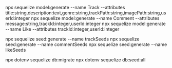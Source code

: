 npx sequelize model:generate --name Track --attributes title:string,description:text,genre:string,trackPath:string,imagePath:string,userId:integer
npx sequelize model:generate --name Comment --attributes message:string,trackId:integer,userId:integer
npx sequelize model:generate --name Like --attributes trackId:integer,userId:integer

npx sequelize seed:generate --name trackSeeds
npx sequelize seed:generate --name commentSeeds
npx sequelize seed:generate --name likeSeeds

npx dotenv sequelize db:migrate
npx dotenv sequelize db:seed:all


<!-- Tracks -->


<!-- Comments -->


<!-- Likes -->
